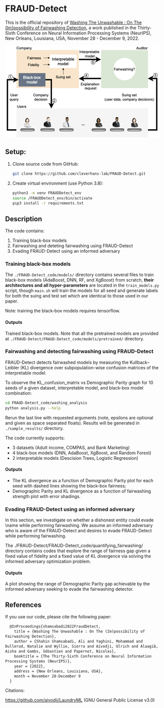 # FRAUD-Detect

This is the official repository of [Washing The Unwashable : On The (Im)possibility of Fairwashing Detection](https://nips.cc/Conferences/2022/Schedule?showEvent=54741), a work published in the Thirty-Sixth Conference on Neural Information Processing Systems (NeurIPS), New Orleans, Louisiana, USA, November 28 - December 9, 2022.<br>

![BlockDiagram](FRAUD-Detect.png)

## Setup:
1. Clone source code from GitHub:

    ```bash
    git clone https://github.com/cleverhans-lab/FRAUD-Detect.git 
    ```

2. Create virtual environment (use Python 3.8):

    ```bash
    python3 -m venv FRAUDDetect_env 
    source /FRAUDDetect_env/bin/activate
    pip3 install -r requirements.txt
    ```
    
## Description
The code contains: 
1. Training black-box models
2. Fairwashing and deteting fairwashing using FRAUD-Detect
4. Evading FRAUD-Detect using an informed adversary


### Training black-box models
The `./FRAUD-Detect_code/models/` directory contains several files to train
black-box models (AdaBoost, DNN, RF, and XgBoost) from scratch, **their
architectures and all hyper-parameters** are located in the `train_models.py` 
script, though `main.sh` will train the models for all seed and generate 
labels for both the suing and test set which are identical to those used
in our paper.

Note: training the black-box models requires tensorflow. 

#### Outputs
Trained black-box models. Note that all the pretrained models are provided at `./FRAUD-Detect/FRAUD-Detect_code/models/pretrained/` directory.

### Fairwashing and detecting fairwashing using FRAUD-Detect

FRAUD-Detect detects fairwashed models by measuring the Kullback–Leibler (KL) divergence over subpopulation-wise confusion matrices of the interpretable model.

To observe the KL_confusion_matrix vs Demographic Parity
graph for 10 seeds of a given dataset, interpretable model,
and black-box model combination:

```bash
cd FRAUD-Detect_code/washing_analysis
python analysis.py --help
```

Rerun the last line with requested arguments (note, epsilons are 
optional and given as space separated floats).
Results will be generated in ``./sample_results/`` 
directory. 

The code currently supports:

- 3 datasets (Adult income, COMPAS, and Bank Marketing)
- 4 black-box models (DNN, AdaBoost, XgBoost, and Random Forest)
- 2 interpretable models (Descision Trees, Logistic Regression)


#### Outputs
* The KL divergence as a function of Demographic Parity plot for each seed with dashed lines 
showing the black-box fairness;
* Demographic Parity and KL divergence as a function of fairwashing strength plot with error shadings. 

### Evading FRAUD-Detect using an informed adversary
In this section, we investigate on whether a dishonest entity could evade \name while performing fairwashing. 
We assume an informed adversary who is aware of the FRAUD-Detect and desires to evade FRAUD-Detect while performing fairwashing. 

The ./FRAUD-Detect/FRAUD-Detect_code/quantifying_fairwashing/ directory contains codes that explore the range of fairness gap given a fixed value of fidelity and a fixed value of  KL divergence via solving the informed adversary optimization problem.

#### Outputs
A plot showing the range of Demographic Parity gap achievable by the informed adversary seeking to evade the fairwashing detector. 

## References
If you use our code, please cite the following paper:

      @InProceedings{shamsabadi2022FraudDetect,
        title = {Washing The Unwashable : On The (Im)possibility of Fairwashing Detection},
        author = {Shahin Shamsabadi, Ali and Yaghini, Mohammad and Dullerud, Natalie and Wyllie, Sierra and Aïvodji, Ulrich and Alaagib, Aisha and Gambs, Sébastien and Papernot, Nicolas},
        booktitle = {The Thirty-Sixth Conference on Neural Information Processing Systems (NeurIPS)},
        year = {2022},
        address = {New Orleans, Louisiana, USA},
        month = November 28-December 9
      }

Citations: 

https://github.com/aivodji/LaundryML (GNU General Public License v3.0)




